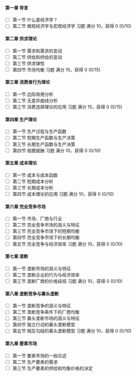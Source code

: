 #### 第一章 导言	
- [ ] 第一节 什么是经济学？
- [ ] 第二节 微观经济学与宏观经济学
习题 满分 10，获得 0 (0/10)
#### 第二章 供求理论	
- [ ] 第一节 需求和需求的变动
- [ ] 第二节 供给和供给的变动
- [ ] 第三节 供求弹性
- [ ] 第四节 市场均衡
习题 满分 15，获得 0 (0/15)
#### 第三章 消费者行为理论	
- [ ] 第一节 边际效用分析
- [ ] 第二节 无差异曲线分析
- [ ] 第三节 消费选择理论的应用
习题 满分 15，获得 0 (0/15)
#### 第四章 生产理论	
- [ ] 第一节 生产过程与生产函数
- [ ] 第二节 短期生产函数与生产决策
- [ ] 第三节 长期生产函数与生产决策
- [ ] 第四节 规模报酬
习题 满分 10，获得 0 (0/10)
#### 第五章 成本理论	
- [ ] 第一节 成本与成本函数
- [ ] 第二节 短期成本分析
- [ ] 第三节 长期成本分析
- [ ] 第四节 成本理论的应用
习题 满分 10，获得 0 (0/10)
#### 第六章 完全竞争市场	
- [ ] 第一节 市场、厂商与行业
- [ ] 第二节 完全竞争市场的涵义与特征
- [ ] 第三节 完全竞争市场下的短期均衡
- [ ] 第四节 完全竞争市场下的长期均衡
- [ ] 第五节 完全竞争与经济效率
习题 满分 10，获得 0 (0/10)
#### 第七章 垄断	
- [ ] 第一节 垄断市场的涵义与特征
- [ ] 第二节 垄断企业的行为与经济效率
- [ ] 第三节 垄断厂商的价格歧视
习题 满分 10，获得 0 (0/10)
#### 第八章 垄断竞争与寡头垄断	
- [ ] 第一节 垄断竞争的涵义与特征
- [ ] 第二节 垄断竞争条件下的厂商均衡
- [ ] 第三节 寡头垄断市场的涵义与特征
- [ ] 第四节 独立行动的寡头垄断模型
- [ ] 第五节 相互勾结的寡头垄断模型
习题 满分 10，获得 0 (0/10)
#### 第九章 要素市场	
- [ ] 第一节 要素市场的一般论述
- [ ] 第二节 生产要素的需求
- [ ] 第三节 生产要素的供给和均衡价格的决定

